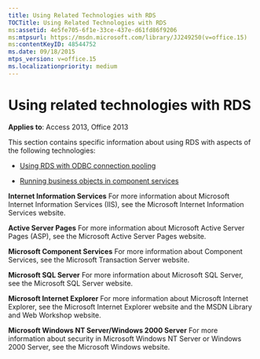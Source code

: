```yaml
---
title: Using Related Technologies with RDS
TOCTitle: Using Related Technologies with RDS
ms:assetid: 4e5fe705-6f1e-33ce-437e-d61fd86f9206
ms:mtpsurl: https://msdn.microsoft.com/library/JJ249250(v=office.15)
ms:contentKeyID: 48544752
ms.date: 09/18/2015
mtps_version: v=office.15
ms.localizationpriority: medium
---
```


# Using related technologies with RDS

**Applies to**: Access 2013, Office 2013

This section contains specific information about using RDS with aspects of the following technologies:

- [Using RDS with ODBC connection pooling](using-rds-with-odbc-connection-pooling.md)

- [Running business objects in component services](running-business-objects-in-component-services.md)

**Internet Information Services** For more information about Microsoft Internet Information Services (IIS), see the Microsoft Internet Information Services website.

**Active Server Pages** For more information about Microsoft Active Server Pages (ASP), see the Microsoft Active Server Pages website.

**Microsoft Component Services** For more information about Component Services, see the Microsoft Transaction Server website.

**Microsoft SQL Server** For more information about Microsoft SQL Server, see the Microsoft SQL Server website.

**Microsoft Internet Explorer** For more information about Microsoft Internet Explorer, see the Microsoft Internet Explorer website and the MSDN Library and Web Workshop website.

**Microsoft Windows NT Server/Windows 2000 Server** For more information about security in Microsoft Windows NT Server or Windows 2000 Server, see the Microsoft Windows website.

